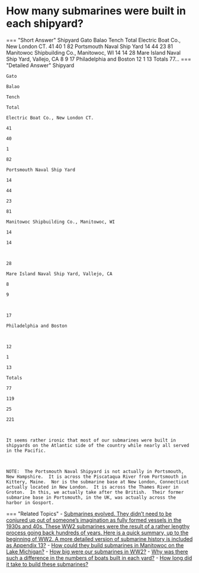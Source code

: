 # How many submarines were built in each shipyard?

=== "Short Answer"
    Shipyard Gato Balao Tench Total Electric Boat Co., New London CT. 41 40 1 82 Portsmouth Naval Ship Yard 14 44 23 81 Manitowoc Shipbuilding Co., Manitowoc, WI 14 14 28 Mare Island Naval Ship Yard, Vallejo, CA 8 9 17 Philadelphia and Boston 12 1 13 Totals 77…
=== "Detailed Answer"
    Shipyard
    
    Gato
    
    Balao
    
    Tench
    
    Total
    
    Electric Boat Co., New London CT.
    
    41
    
    40
    
    1
    
    82
    
    Portsmouth Naval Ship Yard
    
    14
    
    44
    
    23
    
    81
    
    Manitowoc Shipbuilding Co., Manitowoc, WI
    
    14
    
    14
    
    
    
    28
    
    Mare Island Naval Ship Yard, Vallejo, CA
    
    8
    
    9
    
    
    
    17
    
    Philadelphia and Boston
    
    
    
    12
    
    1
    
    13
    
    Totals
    
    77
    
    119
    
    25
    
    221
    
    
    
    It seems rather ironic that most of our submarines were built in shipyards on the Atlantic side of the country while nearly all served in the Pacific.
    
    
    
    NOTE:  The Portsmouth Naval Shipyard is not actually in Portsmouth, New Hampshire.  It is across the Piscataqua River from Portsmouth in Kittery, Maine.  Nor is the submarine base at New London, Connecticut actually located in New London.  It is across the Thames River in Groton.  In this, we actually take after the British.  Their former submarine base in Portsmouth, in the UK, was actually across the harbor in Gosport.
=== "Related Topics"
    - [Submarines evolved.  They didn’t need to be conjured up out of someone’s imagination as fully formed vessels in the 1930s and 40s.  These WW2 submarines were the result of a rather lengthy process going back hundreds of years.  Here is a quick summary, up to the beginning of WW2.  A more detailed version of submarine history is included as Appendix 13?](submarines-evolved-they-didnt-need-to-be-conjured-up-out-of-someones-imagination-as-fully.md)
    - [How could they build submarines in Manitowoc on the Lake Michigan?](how-could-they-build-submarines-in-manitowoc-on-the-lake-michigan.md)
    - [How big were our submarines in WW2?](how-big-were-our-submarines-in-ww2.md)
    - [Why was there such a difference in the numbers of boats built in each yard?](why-was-there-such-a-difference-in-the-numbers-of-boats-built-in-each-yard.md)
    - [How long did it take to build these submarines?](how-long-did-it-take-to-build-these-submarines.md)
